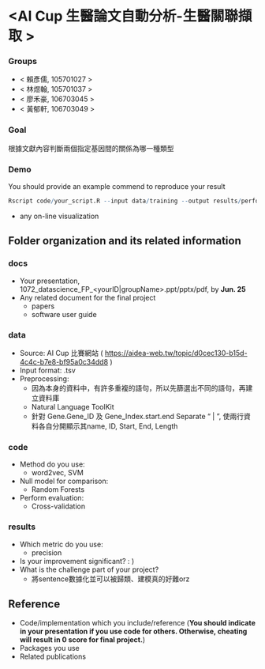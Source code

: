 # <AI Cup 生醫論文自動分析-生醫關聯擷取 >

### Groups
* < 賴彥儒, 105701027 >
* < 林煜翰, 105701037 >
* < 廖禾豪, 106703045 >
* < 黃郁軒, 106703049 >

### Goal
根據文獻內容判斷兩個指定基因間的關係為哪一種類型

### Demo 
You should provide an example commend to reproduce your result
```R
Rscript code/your_script.R --input data/training --output results/performance.tsv
```
* any on-line visualization

## Folder organization and its related information

### docs
* Your presentation, 1072_datascience_FP_<yourID|groupName>.ppt/pptx/pdf, by **Jun. 25**
* Any related document for the final project
  * papers
  * software user guide

### data

* Source: AI Cup 比賽網站 ( https://aidea-web.tw/topic/d0cec130-b15d-4c4c-b7e8-bf95a0c34dd8 )
* Input format: .tsv
* Preprocessing:
  * 因為本身的資料中，有許多重複的語句，所以先篩選出不同的語句，再建立資料庫
  * Natural Language ToolKit
  * 針對 Gene.Gene_ID 及 Gene_Index.start.end Separate “ | ”, 使兩行資料各自分開顯示其name, ID, Start, End, Length 


### code

* Method do you use:
    * word2vec, SVM
* Null model for comparison:
    * Random Forests
* Perform evaluation:
    * Cross-validation

### results

* Which metric do you use:
    * precision
* Is your improvement significant? : )
* What is the challenge part of your project? 
   * 將sentence數據化並可以被歸類、建模真的好難orz

## Reference
* Code/implementation which you include/reference (__You should indicate in your presentation if you use code for others. Otherwise, cheating will result in 0 score for final project.__)
* Packages you use
* Related publications


